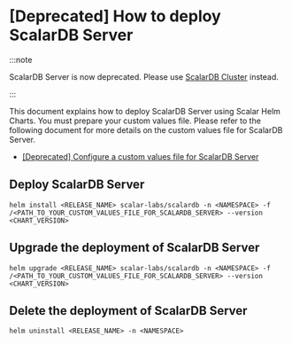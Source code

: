 # [Deprecated] How to deploy ScalarDB Server

:::note

ScalarDB Server is now deprecated. Please use [ScalarDB Cluster](./how-to-deploy-scalardb-cluster.md) instead.

:::

This document explains how to deploy ScalarDB Server using Scalar Helm Charts. You must prepare your custom values file. Please refer to the following document for more details on the custom values file for ScalarDB Server.

* [[Deprecated] Configure a custom values file for ScalarDB Server](./configure-custom-values-scalardb.md)

## Deploy ScalarDB Server

```console
helm install <RELEASE_NAME> scalar-labs/scalardb -n <NAMESPACE> -f /<PATH_TO_YOUR_CUSTOM_VALUES_FILE_FOR_SCALARDB_SERVER> --version <CHART_VERSION>
```

## Upgrade the deployment of ScalarDB Server

```console
helm upgrade <RELEASE_NAME> scalar-labs/scalardb -n <NAMESPACE> -f /<PATH_TO_YOUR_CUSTOM_VALUES_FILE_FOR_SCALARDB_SERVER> --version <CHART_VERSION>
```

## Delete the deployment of ScalarDB Server

```console
helm uninstall <RELEASE_NAME> -n <NAMESPACE>
```
